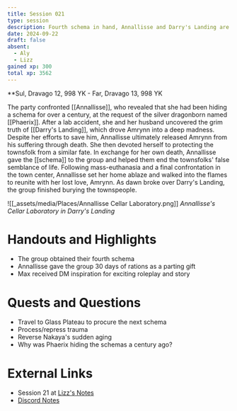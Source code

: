 ```yaml
---
title: Session 021
type: session
description: Fourth schema in hand, Annallisse and Darry's Landing are brought to rest.
date: 2024-09-22
draft: false
absent:
  - Aly
  - Lizz
gained xp: 300
total xp: 3562
---
```

**Sul, Dravago 12, 998 YK - Far, Dravago 13, 998 YK

The party confronted [[Annallisse]], who revealed that she had been hiding a schema for over a century, at the request of the silver dragonborn named [[Phaerix]]. After a lab accident, she and her husband uncovered the grim truth of [[Darry's Landing]], which drove Amrynn into a deep madness. Despite her efforts to save him, Annallisse ultimately released Amrynn from his suffering through death. She then devoted herself to protecting the townsfolk from a similar fate. In exchange for her own death, Annallisse gave the [[schema]] to the group and helped them end the townsfolks' false semblance of life. Following mass-euthanasia and a final confrontation in the town center, Annallisse set her home ablaze and walked into the flames to reunite with her lost love, Amrynn. As dawn broke over Darry's Landing, the group finished burying the townspeople.

![[_assets/media/Places/Annallisse Cellar Laboratory.png]]
*Annallisse's Cellar Laboratory in Darry's Landing*
# Handouts and Highlights
- The group obtained their fourth schema
- Annallisse gave the group 30 days of rations as a parting gift
- Max received DM inspiration for exciting roleplay and story
# Quests and Questions
- Travel to Glass Plateau to procure the next schema
- Process/repress trauma
- Reverse Nakaya's sudden aging
- Why was Phaerix hiding the schemas a century ago?
# External Links
- Session 21 at [Lizz's Notes](https://docs.google.com/document/d/1J33aBWlHE9Q3B2MMNnUZiaMUoW-X7qpKUtETTQmvalc/edit)
- [Discord Notes](https://discord.com/channels/283480767844057088/1208993465531105380/1287551039167401985)